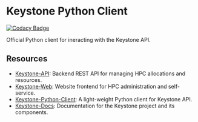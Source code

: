 # Keystone Python Client

[![Codacy Badge](https://app.codacy.com/project/badge/Grade/e627ebe242104565bd932665703357ca)](https://app.codacy.com/gh/pitt-crc/keystone-python-client/dashboard?utm_source=gh&utm_medium=referral&utm_content=&utm_campaign=Badge_grade)

Official Python client for ineracting with the Keystone API. 

## Resources

- [Keystone-API](https://github.com/pitt-crc/keystone-api): Backend REST API for managing HPC allocations and resources.
- [Keystone-Web](https://github.com/pitt-crc/keystone-web): Website frontend for HPC administration and self-service.
- [Keystone-Python-Client](https://github.com/pitt-crc/keystone-python-client): A light-weight Python client for Keystone API.
- [Keystone-Docs](https://github.com/pitt-crc/keystone-docs): Documentation for the Keystone project and its components.
